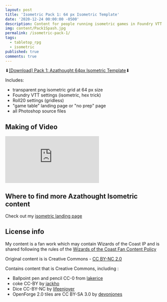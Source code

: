 ```yaml
---
layout: post
title: 'Isometric Pack 1: 64 px Isometric Template'
date: '2020-12-24 00:00:00 -0500'
description: Content for people running isometric games in Foundry VTT or Roll20
img: content/Pack1Spash.jpg
permalink: /isometric-pack-1/
tags:
  - tabletop_rpg
  - isometric
published: true
comments: true
---
```


⬇[\[Download\] Pack 1: Azathought 64px Isometric Template](http://bit.ly/azathought-iso-template)⬇

Includes:
* transparent png isometric grid at 64 px size
* Foundry VTT settings (isometric, hex trick)
* Roll20 settings (gridless)
* "game table" landing page or "no prep" page
* all Photoshop source files

## Making of Video
<iframe src="https://www.youtube.com/embed/VOiYGB8gWsk" frameborder="0" allowfullscreen></iframe>

## Where to find more Azathought Isometric content
Check out my [isometric landing page](/isometric/)

## License info
My content is a fan work which may contain Wizards of the Coast IP and is shared following the rules of the [Wizards of the Coast Fan Content Policy](https://company.wizards.om/fancontentpolicy)

Original content is is Creative Commons - [CC BY-NC 2.0](https://creativecommons.org/licenses/by-nc/2.0/)

Contains content that is Creative Commons, including :
* Ballpoint pen and pencil CC-0 from [lakerice](https://www.blendswap.com/blend/22197)
* coke CC-BY by [jackho](https://blendswap.com/blend/13061)
* Dice CC-BY-NC by [lifeenjoyer](https://blendswap.com/blend/16634)
* OpenForge 2.0 tiles are CC BY-SA 3.0 by [devonjones](https://www.thingiverse.com/devonjones/collections/openforge-2-dungeon-stone-series)
